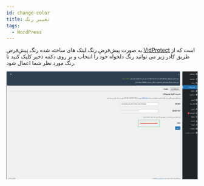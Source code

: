 ```yaml
---
id: change-color
title: تغییر رنگ
tags:
  - WordPress
---
```


به صورت پیش‌فرض رنگ لینک های ساخته شده رنگ پیش‌فرض [VidProtect][] است که از طریق کادر زیر می توانید
رنگ دلخواه خود را انتخاب
و بر روی دکمه ذخیر کلیک کنید تا رنگ مورد نظر شما اعمال شود.

![Image](./img/07.jpg)

[VidProtect]: https://vidprotect.ir